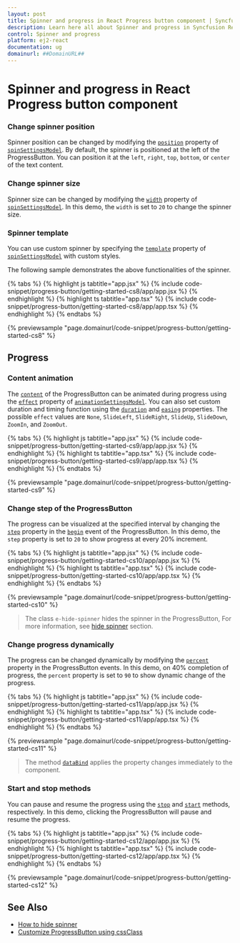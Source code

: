```yaml
---
layout: post
title: Spinner and progress in React Progress button component | Syncfusion
description: Learn here all about Spinner and progress in Syncfusion React Progress button component of Syncfusion Essential JS 2 and more.
control: Spinner and progress 
platform: ej2-react
documentation: ug
domainurl: ##DomainURL##
---
```


<!-- markdownlint-disable MD002 MD022 -->
# Spinner and progress in React Progress button component

### Change spinner position

Spinner position can be changed by modifying the [`position`](https://ej2.syncfusion.com/react/documentation/api/progress-button/spinSettingsModel#position) property of [`spinSettingsModel`](https://ej2.syncfusion.com/react/documentation/api/progress-button/spinSettingsModel). By default, the spinner is positioned at the left of the ProgressButton. You can position it at the `left`, `right`, `top`, `bottom`, or `center` of the text content.

### Change spinner size

Spinner size can be changed by modifying the [`width`](https://ej2.syncfusion.com/react/documentation/api/progress-button/spinSettingsModel#width) property of [`spinSettingsModel`](https://ej2.syncfusion.com/react/documentation/api/progress-button/spinSettingsModel). In this demo, the `width` is set to `20` to change the spinner size.

### Spinner template

You can use custom spinner by specifying the [`template`](https://ej2.syncfusion.com/react/documentation/api/progress-button/spinSettingsModel#template) property of [`spinSettingsModel`](https://ej2.syncfusion.com/react/documentation/api/progress-button/spinSettingsModel) with custom styles.

The following sample demonstrates the above functionalities of the spinner.

{% tabs %}
{% highlight js tabtitle="app.jsx" %}
{% include code-snippet/progress-button/getting-started-cs8/app/app.jsx %}
{% endhighlight %}
{% highlight ts tabtitle="app.tsx" %}
{% include code-snippet/progress-button/getting-started-cs8/app/app.tsx %}
{% endhighlight %}
{% endtabs %}

 {% previewsample "page.domainurl/code-snippet/progress-button/getting-started-cs8" %}

## Progress

### Content animation

The [`content`](https://ej2.syncfusion.com/react/documentation/api/progress-button#content) of the ProgressButton can be animated during progress using the [`effect`](https://ej2.syncfusion.com/react/documentation/api/progress-button/animationSettingsModel#effect) property of [`animationSettingsModel`](https://ej2.syncfusion.com/react/documentation/api/progress-button/animationSettingsModel). You can also set custom duration and timing function using the [`duration`](https://ej2.syncfusion.com/react/documentation/api/progress-button/animationSettingsModel#duration) and [`easing`](https://ej2.syncfusion.com/react/documentation/api/progress-button/animationSettingsModel#easing) properties. The possible `effect` values are `None`, `SlideLeft`, `SlideRight`, `SlideUp`, `SlideDown`, `ZoomIn`, and `ZoomOut`.

{% tabs %}
{% highlight js tabtitle="app.jsx" %}
{% include code-snippet/progress-button/getting-started-cs9/app/app.jsx %}
{% endhighlight %}
{% highlight ts tabtitle="app.tsx" %}
{% include code-snippet/progress-button/getting-started-cs9/app/app.tsx %}
{% endhighlight %}
{% endtabs %}

 {% previewsample "page.domainurl/code-snippet/progress-button/getting-started-cs9" %}

### Change step of the ProgressButton

The progress can be visualized at the specified interval by changing the [`step`](https://ej2.syncfusion.com/react/documentation/api/progress-button/progressEventArgs#step) property in the [`begin`](https://ej2.syncfusion.com/react/documentation/api/progress-button#begin) event of the ProgressButton. In this demo, the `step` property is set to `20` to show progress at every 20% increment.

{% tabs %}
{% highlight js tabtitle="app.jsx" %}
{% include code-snippet/progress-button/getting-started-cs10/app/app.jsx %}
{% endhighlight %}
{% highlight ts tabtitle="app.tsx" %}
{% include code-snippet/progress-button/getting-started-cs10/app/app.tsx %}
{% endhighlight %}
{% endtabs %}

 {% previewsample "page.domainurl/code-snippet/progress-button/getting-started-cs10" %}

> The class `e-hide-spinner` hides the spinner in the ProgressButton, For more information, see [hide spinner](./how-to/hide-spinner) section.

### Change progress dynamically

The progress can be changed dynamically by modifying the [`percent`](https://ej2.syncfusion.com/react/documentation/api/progress-button/progressEventArgs#percent) property in the ProgressButton events. In this demo, on 40% completion of progress, the `percent` property is set to `90` to show dynamic change of the progress.

{% tabs %}
{% highlight js tabtitle="app.jsx" %}
{% include code-snippet/progress-button/getting-started-cs11/app/app.jsx %}
{% endhighlight %}
{% highlight ts tabtitle="app.tsx" %}
{% include code-snippet/progress-button/getting-started-cs11/app/app.tsx %}
{% endhighlight %}
{% endtabs %}

 {% previewsample "page.domainurl/code-snippet/progress-button/getting-started-cs11" %}

> The method [`dataBind`](https://ej2.syncfusion.com/react/documentation/api/progress-button#databind) applies the property changes immediately to the component.

### Start and stop methods

You can pause and resume the progress using the [`stop`](https://ej2.syncfusion.com/react/documentation/api/progress-button#start) and [`start`](https://ej2.syncfusion.com/react/documentation/api/progress-button#stop) methods, respectively. In this demo, clicking the ProgressButton will pause and resume the progress.

{% tabs %}
{% highlight js tabtitle="app.jsx" %}
{% include code-snippet/progress-button/getting-started-cs12/app/app.jsx %}
{% endhighlight %}
{% highlight ts tabtitle="app.tsx" %}
{% include code-snippet/progress-button/getting-started-cs12/app/app.tsx %}
{% endhighlight %}
{% endtabs %}

 {% previewsample "page.domainurl/code-snippet/progress-button/getting-started-cs12" %}

## See Also

* [How to hide spinner](./how-to/hide-spinner)
* [Customize ProgressButton using cssClass](how-to/customize-progress-using-cssclass)